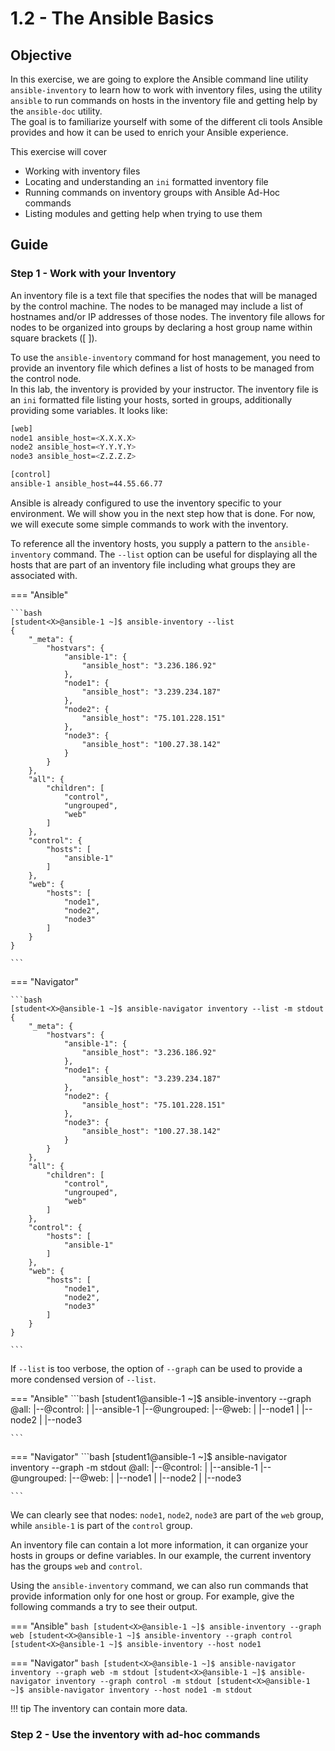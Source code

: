 # 1.2 - The Ansible Basics

## Objective

In this exercise, we are going to explore the Ansible command line utility `ansible-inventory` to learn how to work with inventory files, using the utility `ansible` to run commands on hosts in the inventory file and getting help by the `ansible-doc` utility.  
The goal is to familiarize yourself with some of the different cli tools Ansible provides and how it can be used to enrich your Ansible experience.

This exercise will cover

* Working with inventory files
* Locating and understanding an `ini` formatted inventory file
* Running commands on inventory groups with Ansible Ad-Hoc commands
* Listing modules and getting help when trying to use them

## Guide

### Step 1 - Work with your Inventory

An inventory file is a text file that specifies the nodes that will be managed by the control machine. The nodes to be managed may include a list of hostnames and/or IP addresses of those nodes. The inventory file allows for nodes to be organized into groups by declaring a host group name within square brackets ([ ]).

To use the `ansible-inventory` command for host management, you need to provide an inventory file which defines a list of hosts to be managed from the control node.  
In this lab, the inventory is provided by your instructor. The inventory file is an `ini` formatted file listing your hosts, sorted in groups, additionally providing some variables. It looks like:

```bash
[web]
node1 ansible_host=<X.X.X.X>
node2 ansible_host=<Y.Y.Y.Y>
node3 ansible_host=<Z.Z.Z.Z>

[control]
ansible-1 ansible_host=44.55.66.77
```

Ansible is already configured to use the inventory specific to your environment. We will show you in the next step how that is done. For now, we will execute some simple commands to work with the inventory.

To reference all the inventory hosts, you supply a pattern to the `ansible-inventory` command. The `--list` option can be useful for displaying all the hosts that are part of an inventory file including what groups they are associated with.

=== "Ansible"

    ```bash
    [student<X>@ansible-1 ~]$ ansible-inventory --list
    {
        "_meta": {
            "hostvars": {
                "ansible-1": {
                    "ansible_host": "3.236.186.92"
                },
                "node1": {
                    "ansible_host": "3.239.234.187"
                },
                "node2": {
                    "ansible_host": "75.101.228.151"
                },
                "node3": {
                    "ansible_host": "100.27.38.142"
                }
            }
        },
        "all": {
            "children": [
                "control",
                "ungrouped",
                "web"
            ]
        },
        "control": {
            "hosts": [
                "ansible-1"
            ]
        },
        "web": {
            "hosts": [
                "node1",
                "node2",
                "node3"
            ]
        }
    }

    ```

=== "Navigator"

    ```bash
    [student<X>@ansible-1 ~]$ ansible-navigator inventory --list -m stdout
    {
        "_meta": {
            "hostvars": {
                "ansible-1": {
                    "ansible_host": "3.236.186.92"
                },
                "node1": {
                    "ansible_host": "3.239.234.187"
                },
                "node2": {
                    "ansible_host": "75.101.228.151"
                },
                "node3": {
                    "ansible_host": "100.27.38.142"
                }
            }
        },
        "all": {
            "children": [
                "control",
                "ungrouped",
                "web"
            ]
        },
        "control": {
            "hosts": [
                "ansible-1"
            ]
        },
        "web": {
            "hosts": [
                "node1",
                "node2",
                "node3"
            ]
        }
    }

    ```

If `--list` is too verbose, the option of `--graph` can be used to provide a more condensed version of `--list`.

=== "Ansible"
    ```bash
    [student1@ansible-1 ~]$ ansible-inventory --graph
    @all:
    |--@control:
    |  |--ansible-1
    |--@ungrouped:
    |--@web:
    |  |--node1
    |  |--node2
    |  |--node3

    ```
=== "Navigator"
    ```bash
    [student1@ansible-1 ~]$ ansible-navigator inventory --graph -m stdout
    @all:
    |--@control:
    |  |--ansible-1
    |--@ungrouped:
    |--@web:
    |  |--node1
    |  |--node2
    |  |--node3

    ```

We can clearly see that nodes: `node1`, `node2`, `node3` are part of the `web` group, while `ansible-1` is part of the `control` group.

An inventory file can contain a lot more information, it can organize your hosts in groups or define variables. In our example, the current inventory has the groups `web` and `control`.

Using the `ansible-inventory` command, we can also run commands that provide information only for one host or group. For example, give the following commands a try to see their output.

=== "Ansible"
    ```bash
    [student<X>@ansible-1 ~]$ ansible-inventory --graph web
    [student<X>@ansible-1 ~]$ ansible-inventory --graph control
    [student<X>@ansible-1 ~]$ ansible-inventory --host node1
    ```

=== "Navigator"
    ```bash
    [student<X>@ansible-1 ~]$ ansible-navigator inventory --graph web -m stdout
    [student<X>@ansible-1 ~]$ ansible-navigator inventory --graph control -m stdout
    [student<X>@ansible-1 ~]$ ansible-navigator inventory --host node1 -m stdout
    ```

!!! tip
    The inventory can contain more data.

### Step 2 - Use the inventory with ad-hoc commands